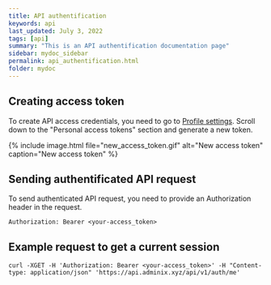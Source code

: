 ```yaml
---
title: API authentification
keywords: api
last_updated: July 3, 2022
tags: [api]
summary: "This is an API authentification documentation page"
sidebar: mydoc_sidebar
permalink: api_authentification.html
folder: mydoc
---
```


## Creating access token

To create API access credentials, you need to go to [Profile settings](https://app.adminix.xyz/profile/edit). Scroll down to the "Personal access tokens" section and generate a new token.

{% include image.html file="new_access_token.gif" alt="New access token" caption="New access token" %}

## Sending authentificated API request

To send authenticated API request, you need to provide an Authorization header in the request.

```
Authorization: Bearer <your-access_token>
```

## Example request to get a current session

```
curl -XGET -H 'Authorization: Bearer <your-access_token>' -H "Content-type: application/json" 'https://api.adminix.xyz/api/v1/auth/me'
```
